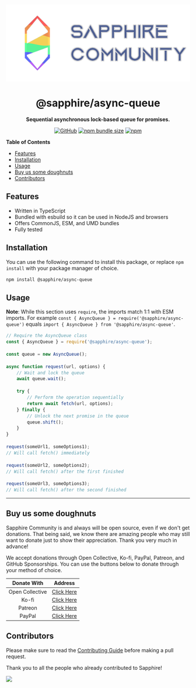 ﻿<div align="center">

![Sapphire Logo](https://raw.githubusercontent.com/sapphiredev/assets/main/banners/SapphireCommunity.png)

# @sapphire/async-queue

**Sequential asynchronous lock-based queue for promises.**

[![GitHub](https://img.shields.io/github/license/sapphiredev/utilities)](https://github.com/sapphiredev/utilities/blob/main/LICENSE.md)
[![npm bundle size](https://img.shields.io/bundlephobia/min/@sapphire/async-queue?logo=webpack&style=flat-square)](https://bundlephobia.com/result?p=@sapphire/async-queue)
[![npm](https://img.shields.io/npm/v/@sapphire/async-queue?color=crimson&logo=npm&style=flat-square)](https://www.npmjs.com/package/@sapphire/async-queue)

</div>

**Table of Contents**

-   [Features](#features)
-   [Installation](#installation)
-   [Usage](#usage)
-   [Buy us some doughnuts](#buy-us-some-doughnuts)
-   [Contributors](#contributors)

## Features

-   Written in TypeScript
-   Bundled with esbuild so it can be used in NodeJS and browsers
-   Offers CommonJS, ESM, and UMD bundles
-   Fully tested

## Installation

You can use the following command to install this package, or replace `npm install` with your package manager of choice.

```sh
npm install @sapphire/async-queue
```

## Usage

**Note**: While this section uses `require`, the imports match 1:1 with ESM imports. For example `const { AsyncQueue } = require('@sapphire/async-queue')` equals `import { AsyncQueue } from '@sapphire/async-queue'`.

```typescript
// Require the AsyncQueue class
const { AsyncQueue } = require('@sapphire/async-queue');

const queue = new AsyncQueue();

async function request(url, options) {
	// Wait and lock the queue
	await queue.wait();

	try {
		// Perform the operation sequentially
		return await fetch(url, options);
	} finally {
		// Unlock the next promise in the queue
		queue.shift();
	}
}

request(someUrl1, someOptions1);
// Will call fetch() immediately

request(someUrl2, someOptions2);
// Will call fetch() after the first finished

request(someUrl3, someOptions3);
// Will call fetch() after the second finished
```

---

## Buy us some doughnuts

Sapphire Community is and always will be open source, even if we don't get donations. That being said, we know there are amazing people who may still want to donate just to show their appreciation. Thank you very much in advance!

We accept donations through Open Collective, Ko-fi, PayPal, Patreon, and GitHub Sponsorships. You can use the buttons below to donate through your method of choice.

|   Donate With   |                       Address                       |
| :-------------: | :-------------------------------------------------: |
| Open Collective | [Click Here](https://sapphirejs.dev/opencollective) |
|      Ko-fi      |      [Click Here](https://sapphirejs.dev/kofi)      |
|     Patreon     |    [Click Here](https://sapphirejs.dev/patreon)     |
|     PayPal      |     [Click Here](https://sapphirejs.dev/paypal)     |

## Contributors

Please make sure to read the [Contributing Guide][contributing] before making a pull request.

Thank you to all the people who already contributed to Sapphire!

<a href="https://github.com/sapphiredev/utilities/graphs/contributors">
  <img src="https://contrib.rocks/image?repo=sapphiredev/utilities" />
</a>

[contributing]: https://github.com/sapphiredev/.github/blob/main/.github/CONTRIBUTING.md
